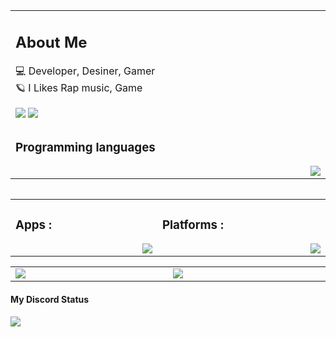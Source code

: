 


<table>
	 <td width="1200px">
	 <h2>About Me</h2>
		💻 Developer, Desiner, Gamer<br>
		 🪐 I Likes Rap music, Game<br>  
		 
 </p>
 <img src="https://komarev.com/ghpvc/?username=nima-dis&color=brightgreen&label=Profile Views" draggable="false"> <a href="https://idpay.ir/pegasusbot"> <img src="https://img.shields.io/badge/donate-IDPay-104098.svg?style=&logo=paypal" draggable="false"></a>


</td>
	<tr>
	<td width="1200px">
	<h3>Programming languages</h3>
	<img align="right" src="https://skillicons.dev/icons?i=js,css,html,php" draggable="false"></td>
	</tr>
	<table>   
   

<table align="center">
	<tr>
		<td width="1200px">
	    <h3>Apps :</h3>
        <img align="right" src="https://skillicons.dev/icons?i=vscode,visualstudio" draggable="false">
		</td>
		<td width="1200px">
	    <h3>Platforms :</h3>
        <img align="right" src="https://skillicons.dev/icons?i=discord,instagram,github" draggable="false">
		</td>
	</tr>
</table>
		
<table align="center">
	<tr>
		<td width="1200px">
        <img align="center" src="https://github-readme-stats.vercel.app/api?username=nima-dis&theme=midnight-purple&show_icons=true&bg_color=0D1117&hide_border=true" draggable="false">
		</td>
		<td width="1200px">
        <img align="center" src="https://github-readme-stats.vercel.app/api/top-langs/?username=pooriyaYT1374&theme=midnight-purple&layout=compact&bg_color=0D1117&hide_border=true" draggable="false">
		</td>
	</tr>
</table>
<h4>My Discord Status</h4>
<a align="center" href="https://discord.com/users/994617436655587400">
 <img align="center" src="https://lanyard-profile-readme.vercel.app/api/994617436655587400?theme=dark&animated=true&hideDiscrim=true&borderRadius=30px&hideStatus=true">
   </a>

<br>


